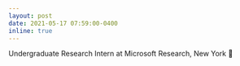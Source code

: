```yaml
---
layout: post
date: 2021-05-17 07:59:00-0400
inline: true
---
```


Undergraduate Research Intern at Microsoft Research, New York :tada:
